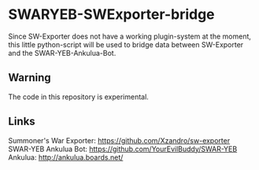 # SWARYEB-SWExporter-bridge
Since SW-Exporter does not have a working plugin-system at the moment, 
this little python-script will be used to bridge data between 
SW-Exporter and the SWAR-YEB-Ankulua-Bot.

## Warning
The code in this repository is experimental. 

## Links
Summoner's War Exporter: https://github.com/Xzandro/sw-exporter  
SWAR-YEB Ankulua Bot: https://github.com/YourEvilBuddy/SWAR-YEB  
Ankulua: http://ankulua.boards.net/  